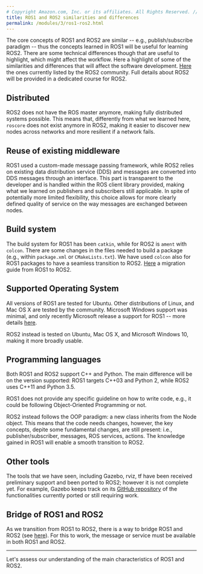 ```yaml
---
# Copyright Amazon.com, Inc. or its affiliates. All Rights Reserved. // SPDX-License-Identifier: CC-BY-SA-4.0
title: ROS1 and ROS2 similarities and differences
permalink: /modules/3/ros1-ros2.html
---
```


The core concepts of ROS1 and ROS2 are similar -- e.g., publish/subscribe paradigm -- thus the concepts learned in ROS1 will be useful for learning ROS2. There are some technical differences though that are useful to highlight, which might affect the workflow.
Here a highlight of some of the similarities and differences that will affect the software development. [Here](http://design.ros2.org/articles/changes.html) the ones currently listed by the ROS2 community. Full details about ROS2 will be provided in a dedicated course for ROS2.

## Distributed
ROS2 does not have the ROS master anymore, making fully distributed systems possible. This means that, differently from what we learned here, `roscore` does not exist anymore in ROS2, making it easier to discover new nodes across networks and more resilient if a network fails.

## Reuse of existing middleware
ROS1 used a custom-made message passing framework, while ROS2 relies on existing data distribution service (DDS) and messages are converted into DDS messages through an interface. This part is transparent to the developer and is handled within the ROS client library provided, making what we learned on publishers and subscribers still applicable. In spite of potentially more limited flexibility, this choice allows for more clearly defined quality of service on the way messages are exchanged between nodes.


## Build system
The build system for ROS1 has been `catkin`, while for ROS2 is `ament` with `colcon`. There are some changes in the files needed to build a package (e.g., within `package.xml` or `CMakeLists.txt`). We have used `colcon` also for ROS1 packages to have a seamless transition to ROS2. [Here](https://index.ros.org/doc/ros2/Contributing/Migration-Guide/) a migration guide from ROS1 to ROS2.

## Supported Operating System
All versions of ROS1 are tested for Ubuntu. Other distributions of Linux, and Mac OS X are tested by the community. Microsoft Windows support was minimal, and only recently Microsoft release a support for ROS1 -- more details [here](https://ms-iot.github.io/ROSOnWindows/).

ROS2 instead is tested on Ubuntu, Mac OS X, and Microsoft Windows 10, making it more broadly usable.

## Programming languages
Both ROS1 and ROS2 support C++ and Python. The main difference will be on the version supported: ROS1 targets C++03 and Python 2, while ROS2 uses C++11 and Python 3.5.

ROS1 does not provide any specific guideline on how to write code, e.g., it could be following Object-Oriented Programming or not.

ROS2 instead follows the OOP paradigm: a new class inherits from the Node object. This means that the code needs changes, however, the key concepts, depite some fundamental changes, are still present: i.e., publisher/subscriber, messages, ROS services, actions. The knowledge gained in ROS1 will enable a smooth transition to ROS2.

## Other tools

The tools that we have seen, including Gazebo, rviz, tf have been received preliminary support and been ported to ROS2; however it is not complete yet. For example, Gazebo keeps track on its [GitHub repository](https://github.com/ros-simulation/gazebo_ros_pkgs/issues/512) of the functionalities currently ported or still requiring work.

## Bridge of ROS1 and ROS2

As we transition from ROS1 to ROS2, there is a way to bridge ROS1 and ROS2 (see [here](https://index.ros.org/p/ros1_bridge/github-ros2-ros1_bridge/)). For this to work, the message or service must be available in both ROS1 and ROS2.

-------
Let's assess our understanding of the main characteristics of ROS1 and ROS2.
